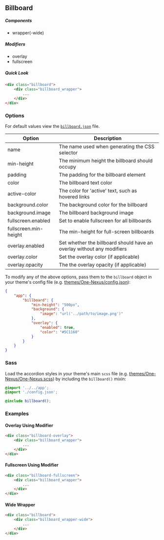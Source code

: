 ## Billboard

##### Components

* wrapper(-wide)

##### Modifiers

* overlay
* fullscreen

##### Quick Look

```html
<div class="billboard">
    <div class="billboard_wrapper">
        ...
    </div>
</div>
```

### Options

For default values view the [`billboard.json`](billboard.json) file.

<table class="table">
    <thead>
        <tr>
            <th>Option</th>
            <th>Description</th>
        </tr>
    </thead>
    <tbody>
        <tr>
            <td>name</td>
            <td>The name used when generating the CSS selector</td>
        </tr>
        <tr>
            <td>min-height</td>
            <td>The minimum height the billboard should occupy</td>
        </tr>
        <tr>
            <td>padding</td>
            <td>The padding for the billboard element</td>
        </tr>
        <tr>
            <td>color</td>
            <td>The billboard text color</td>
        </tr>
        <tr>
            <td>active-color</td>
            <td>The color for 'active' text, such as hovered links</td>
        </tr>
        <tr>
            <td>background.color</td>
            <td>The background color for the billboard</td>
        </tr>
        <tr>
            <td>background.image</td>
            <td>The billboard background image</td>
        </tr>
        <tr>
            <td>fullscreen.enabled</td>
            <td>Set to enable fullscreen for all billboards</td>
        </tr>
        <tr>
            <td>fullscreen.min-height</td>
            <td>The min-height for full-screen billboards</td>
        </tr>
        <tr>
            <td>overlay.enabled</td>
            <td>Set whether the billboard should have an overlay without any modifiers</td>
        </tr>
        <tr>
            <td>overlay.color</td>
            <td>Set the overlay color (if applicable)</td>
        </tr>
        <tr>
            <td>overlay.opacity</td>
            <td>The the overlay opacity (if applicable)</td>
        </tr>
    </tbody>
</table>

To modify any of the above options, pass them to the `billboard` object in your theme's config file (e.g. [themes/One-Nexus/config.json](../../../themes/One-Nexus/config.json)):

```json
{
    "app": {
        "billboard": {
            "min-height": "500px",
            "background": {
                "image": "url('../path/to/image.png')"
            },
            "overlay": {
                "enabled": true,
                "color": "#5C1160"
            }
        }
    }
}
```

### Sass

Load the accordion styles in your theme's main `scss` file (e.g. [themes/One-Nexus/One-Nexus.scss](../../../themes/One-Nexus/One-Nexus.scss)) by including the `billboard()` mixin:

```scss
@import '../../app';
@import './config.json';

@include billboard();
```

### Examples

#### Overlay Using Modifier

```html
<div class="billboard-overlay">
    <div class="billboard_wrapper">
        ...
    </div>
</div>
```

#### Fullscreen Using Modifier

```html
<div class="billboard-fullscreen">
    <div class="billboard_wrapper">
        ...
    </div>
</div>
```

#### Wide Wrapper

```html
<div class="billboard">
    <div class="billboard_wrapper-wide">
        ...
    </div>
</div>
```